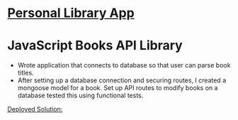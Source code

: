 # [Personal Library App](#)


# JavaScript Books API Library

- Wrote application that connects to database so that user can parse book titles. 
- After setting up a database connection and securing routes, I created a mongoose model for a book. Set up API routes to modify books on a database tested this using functional tests.

[Deployed Solution:](https://personal-library-app.fredlogan.repl.co/)
